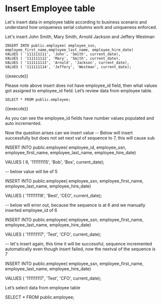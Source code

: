 # Insert Employee table

Let's insert data in employee table according to business scenario and understand how uniqueness serial columns work and uniqueness enforced. 

Let's insert John Smith, Mary Smith, Arnold Jackson and Jeffery Westman

```postgresql
INSERT INTO public.employee( employee_ssn, employee_first_name,employee_last_name, employee_hire_date)
VALUES ( '111111111', 'John', 'Smith', current_date),
VALUES ( '111111112', 'Mary', 'Smith', current_date),
VALUES ( '111111113', 'Arnold', 'Jackson', current_date),
VALUES ( '111111114', 'Jeffery', 'Westman', current_date);
``` 
{{execute}}

Please note above insert does not have employee_id field, then what values got assigned to employee_id field. Let’s review data from employee table.

```postgresql
SELECT * FROM public.employee;
``` 
{{execute}}

As you can see the employee_id fields have number values populated and auto incremented.

Now the question arises can we insert value
-- Below will insert successfully but does not set next val of sequence
to 7, this will cause sub

INSERT INTO public.employee( employee_id, employee_ssn,
employee_first_name, employee_last_name, employee_hire_date)

VALUES ( 6, '111111115', 'Bob', 'Box', current_date);

-- below value will be of 5

INSERT INTO public.employee( employee_ssn, employee_first_name,
employee_last_name, employee_hire_date)

VALUES ( '111111116', 'Best', 'CEO', current_date);

-- below will error out, because the sequence is at 6 and we manually
inserted employee_id of 6

INSERT INTO public.employee( employee_ssn, employee_first_name,
employee_last_name, employee_hire_date)

VALUES ( '111111117', 'Test', 'CFO', current_date);

-- let's insert again, this time it will be successful, sequence
incremented automatically even though insert failed, now the nextval of
the sequence is 7

INSERT INTO public.employee( employee_ssn, employee_first_name,
employee_last_name, employee_hire_date)

VALUES ( '111111117', 'Test', 'CFO', current_date);

Let’s select data from employee table

SELECT * FROM public.employee;
